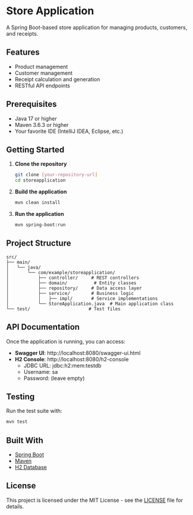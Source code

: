 # Store Application

A Spring Boot-based store application for managing products, customers, and receipts.

## Features

- Product management
- Customer management
- Receipt calculation and generation
- RESTful API endpoints

## Prerequisites

- Java 17 or higher
- Maven 3.6.3 or higher
- Your favorite IDE (IntelliJ IDEA, Eclipse, etc.)

## Getting Started

1. **Clone the repository**
   ```bash
   git clone [your-repository-url]
   cd storeapplication
   ```

2. **Build the application**
   ```bash
   mvn clean install
   ```

3. **Run the application**
   ```bash
   mvn spring-boot:run
   ```

## Project Structure

```
src/
├── main/
│   └── java/
│       └── com/example/storeapplication/
│           ├── controller/     # REST controllers
│           ├── domain/          # Entity classes
│           ├── repository/     # Data access layer
│           ├── service/        # Business logic
│           │   ├── impl/       # Service implementations
│           └── StoreApplication.java  # Main application class
└── test/                      # Test files
```

## API Documentation

Once the application is running, you can access:
- **Swagger UI**: http://localhost:8080/swagger-ui.html
- **H2 Console**: http://localhost:8080/h2-console
  - JDBC URL: jdbc:h2:mem:testdb
  - Username: sa
  - Password: (leave empty)

## Testing

Run the test suite with:
```bash
mvn test
```

## Built With

- [Spring Boot](https://spring.io/projects/spring-boot)
- [Maven](https://maven.apache.org/)
- [H2 Database](https://www.h2database.com/)

## License

This project is licensed under the MIT License - see the [LICENSE](LICENSE) file for details.
